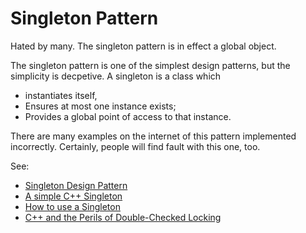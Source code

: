 
# Singleton Pattern

Hated by many.
The singleton pattern is in effect a global object. 

The singleton pattern is one of the simplest design patterns, but 
the simplicity is decpetive.
A singleton is a class which 
 - instantiates itself, 
 - Ensures at most one instance exists; 
 - Provides a global point of access to that instance.

There are many examples on the internet of this pattern implemented incorrectly.
Certainly, people will find fault with this one, too.


See:
 - [Singleton Design Pattern](http://www.oodesign.com/singleton-pattern.html)
 - [A simple C++ Singleton](https://stackoverflow.com/questions/1008019/c-singleton-design-pattern/1008289#1008289)
 - [How to use a Singleton](https://stackoverflow.com/questions/86582/singleton-how-should-it-be-used)
 - [C++ and the Perils of Double-Checked Locking](http://www.aristeia.com/Papers/DDJ_Jul_Aug_2004_revised.pdf)


